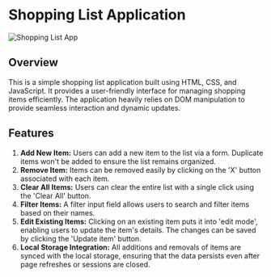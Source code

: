# Shopping List Application

![Shopping List App](https://github.com/TusharMohapatra07/Shopping-list/assets/137442734/fdb69ef8-62b3-4363-8dd3-407c9c52d317)

## Overview

This is a simple shopping list application built using HTML, CSS, and JavaScript. It provides a user-friendly interface for managing shopping items efficiently. The application heavily relies on DOM manipulation to provide seamless interaction and dynamic updates.

## Features

1. **Add New Item:** Users can add a new item to the list via a form. Duplicate items won't be added to ensure the list remains organized.
2. **Remove Item:** Items can be removed easily by clicking on the 'X' button associated with each item.
3. **Clear All Items:** Users can clear the entire list with a single click using the 'Clear All' button.
4. **Filter Items:** A filter input field allows users to search and filter items based on their names.
5. **Edit Existing Items:** Clicking on an existing item puts it into 'edit mode', enabling users to update the item's details. The changes can be saved by clicking the 'Update item' button.
6. **Local Storage Integration:** All additions and removals of items are synced with the local storage, ensuring that the data persists even after page refreshes or sessions are closed.

